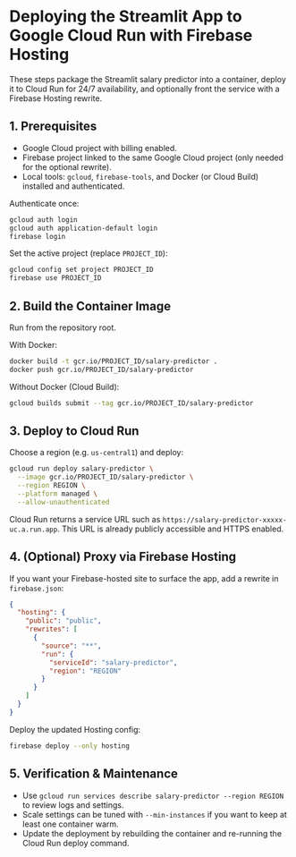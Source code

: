 # Deploying the Streamlit App to Google Cloud Run with Firebase Hosting

These steps package the Streamlit salary predictor into a container, deploy it to Cloud Run for 24/7 availability, and optionally front the service with a Firebase Hosting rewrite.

## 1. Prerequisites
- Google Cloud project with billing enabled.
- Firebase project linked to the same Google Cloud project (only needed for the optional rewrite).
- Local tools: `gcloud`, `firebase-tools`, and Docker (or Cloud Build) installed and authenticated.

Authenticate once:
```bash
gcloud auth login
gcloud auth application-default login
firebase login
```

Set the active project (replace `PROJECT_ID`):
```bash
gcloud config set project PROJECT_ID
firebase use PROJECT_ID
```

## 2. Build the Container Image
Run from the repository root.

With Docker:
```bash
docker build -t gcr.io/PROJECT_ID/salary-predictor .
docker push gcr.io/PROJECT_ID/salary-predictor
```

Without Docker (Cloud Build):
```bash
gcloud builds submit --tag gcr.io/PROJECT_ID/salary-predictor
```

## 3. Deploy to Cloud Run
Choose a region (e.g. `us-central1`) and deploy:
```bash
gcloud run deploy salary-predictor \
  --image gcr.io/PROJECT_ID/salary-predictor \
  --region REGION \
  --platform managed \
  --allow-unauthenticated
```

Cloud Run returns a service URL such as `https://salary-predictor-xxxxx-uc.a.run.app`. This URL is already publicly accessible and HTTPS enabled.

## 4. (Optional) Proxy via Firebase Hosting
If you want your Firebase-hosted site to surface the app, add a rewrite in `firebase.json`:
```json
{
  "hosting": {
    "public": "public",
    "rewrites": [
      {
        "source": "**",
        "run": {
          "serviceId": "salary-predictor",
          "region": "REGION"
        }
      }
    ]
  }
}
```

Deploy the updated Hosting config:
```bash
firebase deploy --only hosting
```

## 5. Verification & Maintenance
- Use `gcloud run services describe salary-predictor --region REGION` to review logs and settings.
- Scale settings can be tuned with `--min-instances` if you want to keep at least one container warm.
- Update the deployment by rebuilding the container and re-running the Cloud Run deploy command.
